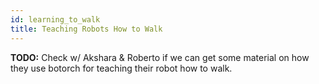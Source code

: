 ```yaml
---
id: learning_to_walk
title: Teaching Robots How to Walk
---
```


**TODO:** Check w/ Akshara & Roberto if we can get some material on how they
use botorch for teaching their robot how to walk.
